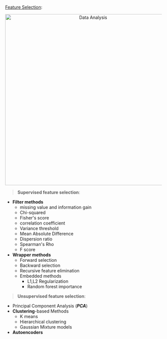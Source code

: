 [Feature Selection](https://github.com/shreeramgs/roadmap/blob/main/Data%20Analysis/readme.md):

<p align="center">
  <a href="https://github.com/shreeramgs/roadmap/blob/main/Data%20Analysis/readme.md">
    <img src="https://github.com/shreeramgs/roadmap/assets/40434495/317c54a1-24f4-4cf2-a1e6-18884fe60a0f" alt="Data Analysis" width="550">
  </a>
</p>

>   **Supervised feature selection**:
-   **Filter methods**
    -    missing value and information gain
    -   Chi-squared
    -   Fisher's score
    -   correlation coefficient
    -   Variance threshold
    -   Mean Absolute Difference
    -   Dispersion ratio
    -   Spearman's Rho
    -   F score
-   **Wrapper methods**
    -   Forward selection
    -   Backward selection
    -   Recursive feature elimination
    -   Embedded methods
        -   L1,L2 Regularization
        -   Random forest importance

>   **Unsupervised feature selection**:
-   Principal Component Analysis (_**PCA**_)
-   **Clustering**-based Methods
    -   K means
    -   Hierarchical clustering
    -   Gaussian Mixture models
-   **Autoencoders**
